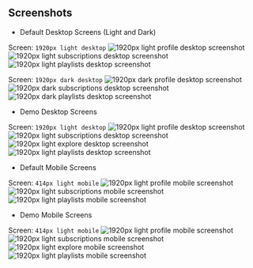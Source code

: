 ## Screenshots

- Default Desktop Screens (Light and Dark)

Screen: `1920px light desktop`
![1920px light profile desktop screenshot](./foryou-desktop-fullsize-profile-light-out.png)
![1920px light subscriptions desktop screenshot](./foryou-desktop-fullsize-subs-light-out.png)
![1920px light playlists desktop screenshot](./foryou-desktop-fullsize-playlists-light-out.png)

Screen: `1920px dark desktop`
![1920px dark profile desktop screenshot](./foryou-desktop-fullsize-profile-dark-out.png)
![1920px dark subscriptions desktop screenshot](./foryou-desktop-fullsize-subs-dark-out.png)
![1920px dark playlists desktop screenshot](./foryou-desktop-fullsize-playlists-dark-out.png)

- Demo Desktop Screens

Screen: `1920px light desktop`
![1920px light profile desktop screenshot](./foryou-desktop-fullsize-profile-light-in.png)
![1920px light subscriptions desktop screenshot](./foryou-desktop-fullsize-subs-light-in.png)
![1920px light explore desktop screenshot](./foryou-desktop-fullsize-explore-light.png)
![1920px light playlists desktop screenshot](./foryou-desktop-fullsize-playlists-light-in.png)

- Default Mobile Screens

Screen: `414px light mobile`
![1920px light profile mobile screenshot](./foryou-mobile-fullsize-profile-light-out.png)
![1920px light subscriptions mobile screenshot](./foryou-mobile-fullsize-subs-light-out.png)
![1920px light playlists mobile screenshot](./foryou-mobile-fullsize-playlists-light-out.png)

- Demo Mobile Screens

Screen: `414px light mobile`
![1920px light profile mobile screenshot](./foryou-mobile-fullsize-profile-light-in.png)
![1920px light subscriptions mobile screenshot](./foryou-mobile-fullsize-subs-light-in.png)
![1920px light explore mobile screenshot](./foryou-mobile-fullsize-explore-light.png)
![1920px light playlists mobile screenshot](./foryou-mobile-fullsize-playlists-light-in.png)